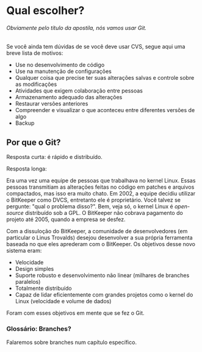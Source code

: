 # Qual escolher?
###### Obviamente pelo título da apostila, nós vamos usar Git.


Se você ainda tem dúvidas de se você deve usar CVS, segue aqui uma breve lista de motivos:

* Use no desenvolvimento de código
* Use na manutenção de configurações
* Qualquer coisa que precise ter suas alterações salvas e controle sobre as modificações
* Atividades que exigem colaboração entre pessoas
* Armazenamento adequado das alterações
* Restaurar versões anteriores
* Compreender e visualizar o que aconteceu entre diferentes versões de algo
* Backup

## Por que o Git?

Resposta curta: é rápido e distribuído.

Resposta longa:

Era uma vez uma equipe de pessoas que trabalhava no kernel Linux. Essas pessoas transmitiam as alterações feitas no código em patches e arquivos compactados, mas isso era muito chato. Em 2002, a equipe decidiu utilizar o BitKeeper como DVCS, entretanto ele é proprietário. Você talvez se pergunte: "qual o problema disso?". Bem, veja só, o kernel Linux é *open-source* distribuído sob a GPL. O BitKeeper não cobrava pagamento do projeto até 2005, quando a empresa se desfez.

Com a dissuloção do BitKeeper, a comunidade de desenvolvedores (em particular o Linus Trovalds) desejou desenvolver a sua própria ferramenta baseada no que eles aprederam com o BitKeeper. Os objetivos desse novo sistema eram:

* Velocidade
* Design simples
* Suporte robusto e desenvolvimento não linear (milhares de branches paralelos)
* Totalmente distribuído
* Capaz de lidar eficientemente com grandes projetos como o kernel do Linux (velocidade e volume de dados)

Foram com esses objetivos em mente que se fez o Git.

### Glossário: Branches?
Falaremos sobre branches num capítulo específico.